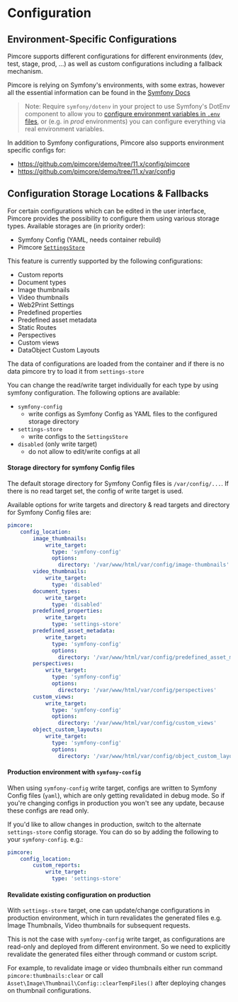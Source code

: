 # Configuration

## Environment-Specific Configurations
Pimcore supports different configurations for different environments (dev, test, stage, prod, ...) as well as custom 
configurations including a fallback mechanism. 

Pimcore is relying on Symfony's environments, with some extras, however all the essential 
information can be found in the [Symfony Docs](https://symfony.com/doc/current/configuration.html#configuration-environments)

> Note: Require `symfony/dotenv` in your project to use Symfony's DotEnv component to allow you to 
[configure environment variables in `.env` files](https://symfony.com/doc/current/configuration.html#configuring-environment-variables-in-env-files), 
or (e.g. in *prod* environments) you can configure everything via real environment variables.

In addition to Symfony configurations, Pimcore also supports environment specific configs for: 

* <https://github.com/pimcore/demo/tree/11.x/config/pimcore> 
* <https://github.com/pimcore/demo/tree/11.x/var/config>


## Configuration Storage Locations & Fallbacks
For certain configurations which can be edited in the user interface, 
Pimcore provides the possibility to configure them using various storage types. 
Available storages are (in priority order): 
- Symfony Config (YAML, needs container rebuild)
- Pimcore [`SettingsStore`](../19_Development_Tools_and_Details/42_Settings_Store.md)

This feature is currently supported by the following configurations: 
- Custom reports
- Document types
- Image thumbnails 
- Video thumbnails
- Web2Print Settings
- Predefined properties
- Predefined asset metadata
- Static Routes
- Perspectives
- Custom views
- DataObject Custom Layouts

The data of configurations are loaded from the container and if there is no data pimcore try to load it from `settings-store`

You can change the read/write target individually for each type by using symfony configuration.
The following options are available: 
- `symfony-config` 
  - write configs as Symfony Config as YAML files to the configured storage directory
- `settings-store` 
  - write configs to the `SettingsStore`
- `disabled` (only write target) 
  - do not allow to edit/write configs at all

#### Storage directory for symfony Config files

The default storage directory for Symfony Config files is `/var/config/...`.
If there is no read target set, the config of write target is used.

Available options for write targets and directory & read targets and directory for Symfony Config files are: 
```yaml
pimcore:
    config_location:
        image_thumbnails:
            write_target:
	          type: 'symfony-config'
              options:
                directory: '/var/www/html/var/config/image-thumbnails'
        video_thumbnails:
            write_target:
	          type: 'disabled'
        document_types:
            write_target:
	          type: 'disabled'
        predefined_properties:
            write_target:
	          type: 'settings-store'
        predefined_asset_metadata:
            write_target:
	          type: 'symfony-config'
              options:
                directory: '/var/www/html/var/config/predefined_asset_metadata'
        perspectives:
            write_target:
	          type: 'symfony-config'
              options:
                directory: '/var/www/html/var/config/perspectives'
        custom_views:
            write_target:
	          type: 'symfony-config'
              options:
                directory: '/var/www/html/var/config/custom_views'
        object_custom_layouts:
            write_target:
	          type: 'symfony-config'
              options:
                directory: '/var/www/html/var/config/object_custom_layouts'
```

#### Production environment with `symfony-config`
When using `symfony-config` write target, configs are written to Symfony Config files (`yaml`), which are only getting revalidated in debug mode. So if you're
changing configs in production you won't see any update, because these configs are read only.

If you'd like to allow changes in production, switch to the alternate `settings-store` config storage. 
You can do so by adding the following to your `symfony-config`. e.g.:
```yaml
pimcore:
    config_location:
        custom_reports:
            write_target:
	          type: 'settings-store'
```

#### Revalidate existing configuration on production
With `settings-store` target, one can update/change configurations in production environment, which in turn revalidates the generated files e.g. Image Thumbnails, Video thumbnails for subsequent requests.

This is not the case with `symfony-config` write target, as configurations are read-only and deployed from different environment. So we need to explicitly revalidate the generated files either through command or custom script. 

For example, to revalidate image or video thumbnails either run command `pimcore:thumbnails:clear` or call `Asset\Image\Thumbnail\Config::clearTempFiles()` after deploying changes on thumbnail configurations.
